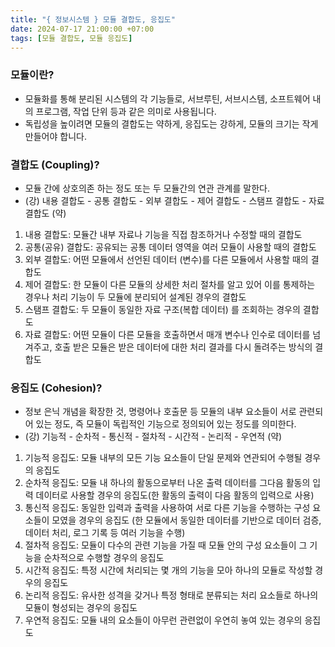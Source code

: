 ```yaml
---
title: "{ 정보시스템 } 모듈 결합도, 응집도"
date: 2024-07-17 21:00:00 +07:00
tags: [모듈 결합도, 모듈 응집도]
---
```


### 모듈이란?

- 모듈화를 통해 분리된 시스템의 각 기능들로, 서브루틴, 서브시스템, 소프트웨어 내의 프로그램, 작업 단위 등과 같은 의미로 사용됩니다.
- 독립성을 높이려면 모듈의 결합도는 약하게, 응집도는 강하게, 모듈의 크기는 작게 만들어야 합니다.

### 결합도 (Coupling)?

- 모듈 간에 상호의존 하는 정도 또는 두 모듈간의 연관 관계를 말한다.
- (강) 내용 결합도 - 공통 결합도 - 외부 결합도 - 제어 결합도 - 스탬프 결합도 - 자료 결합도 (약)

1. 내용 결합도: 모듈간 내부 자료나 기능을 직접 참조하거나 수정할 때의 결합도
2. 공통(공유) 결합도: 공유되는 공통 데이터 영역을 여러 모듈이 사용할 때의 결합도
3. 외부 결합도: 어떤 모듈에서 선언된 데이터 (변수)를 다른 모듈에서 사용할 때의 결합도
4. 제어 결합도: 한 모듈이 다른 모듈의 상세한 처리 절차를 알고 있어 이를 통제하는 경우나 처리 기능이 두 모듈에 분리되어 설계된 경우의 결합도
5. 스탬프 결합도: 두 모듈이 동일한 자료 구조(복합 데이터) 를 조회하는 경우의 결합도
6. 자료 결합도: 어떤 모듈이 다른 모듈을 호출하면서 매개 변수나 인수로 데이터를 넘겨주고, 호출 받은 모듈은 받은 데이터에 대한 처리 결과를 다시 돌려주는 방식의 결합도

### 응집도 (Cohesion)?

- 정보 은닉 개념을 확장한 것, 명령어나 호출문 등 모듈의 내부 요소들이 서로 관련되어 있는 정도, 즉 모듈이 독립적인 기능으로 정의되어 있는 정도를 의미한다.
- (강) 기능적 - 순차적 - 통신적 - 절차적 - 시간적 - 논리적 - 우연적 (약)

1. 기능적 응집도: 모듈 내부의 모든 기능 요소들이 단일 문제와 연관되어 수행될 경우의 응집도
2. 순차적 응집도: 모듈 내 하나의 활동으로부터 나온 출력 데이터를 그다음 활동의 입력 데이터로 사용할 경우의 응집도(한 활동의 출력이 다음 활동의 입력으로 사용)
3. 통신적 응집도: 동일한 입력과 출력을 사용하여 서로 다른 기능을 수행하는 구성 요소들이 모였을 경우의 응집도 (한 모듈에서 동일한 데이터를 기반으로 데이터 검증, 데이터 처리, 로그 기록 등 여러 기능을 수행)
4. 절차적 응집도: 모듈이 다수의 관련 기능을 가질 때 모듈 안의 구성 요소들이 그 기능을 순차적으로 수행할 경우의 응집도
5. 시간적 응집도: 특정 시간에 처리되는 몇 개의 기능을 모아 하나의 모듈로 작성할 경우의 응집도
6. 논리적 응집도: 유사한 성격을 갖거나 특정 형태로 분류되는 처리 요소들로 하나의 모듈이 형성되는 경우의 응집도
7. 우연적 응집도: 모듈 내의 요소들이 아무런 관련없이 우연히 놓여 있는 경우의 응집도

